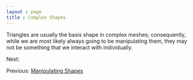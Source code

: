 ```yaml
---
layout : page
title : Complex Shapes
---
```


Triangles are usually the basis shape in complex meshes; consequently, while we are most likely always going to be manipulating them, they may not be something that we interact with individually. 

Next:

Previous:
[Manipulating Shapes](7_manipulating_shapes.html)
